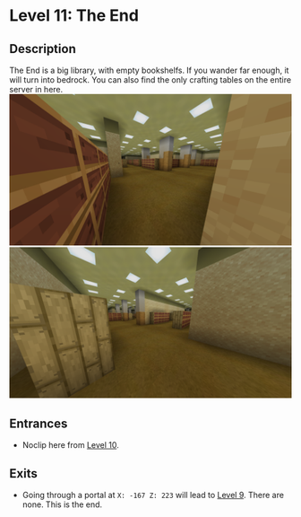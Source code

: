 # Level 11: The End

## Description
The End is a big library, with empty bookshelfs. If you wander far enough, it will turn into bedrock.
You can also find the only crafting tables on the entire server in here.
<img src="./img/Level_11_0.png" />
<img src="./img/Level_11_1.png" />

## Entrances
* Noclip here from <a href="./Level_10.md">Level 10</a>.

## Exits
* Going through a portal at `X: -167 Z: 223` will lead to <a href="./Level_9.md">Level 9</a>.
There are none. This is the end.